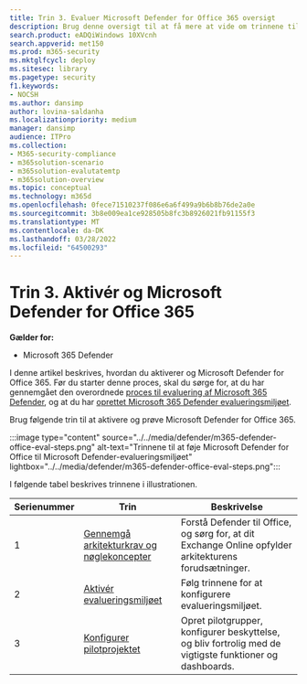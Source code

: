 ```yaml
---
title: Trin 3. Evaluer Microsoft Defender for Office 365 oversigt
description: Brug denne oversigt til at få mere at vide om trinnene til konfiguration af et MDO-pilotprojekt, herunder krav, aktivering eller aktivering af eval og konfiguration af pilotprojektet.
search.product: eADQiWindows 10XVcnh
search.appverid: met150
ms.prod: m365-security
ms.mktglfcycl: deploy
ms.sitesec: library
ms.pagetype: security
f1.keywords:
- NOCSH
ms.author: dansimp
author: lovina-saldanha
ms.localizationpriority: medium
manager: dansimp
audience: ITPro
ms.collection:
- M365-security-compliance
- m365solution-scenario
- m365solution-evalutatemtp
- m365solution-overview
ms.topic: conceptual
ms.technology: m365d
ms.openlocfilehash: 0fece71510237f086e6a6f499a9b6b8b76de2a0e
ms.sourcegitcommit: 3b8e009ea1ce928505b8fc3b8926021fb91155f3
ms.translationtype: MT
ms.contentlocale: da-DK
ms.lasthandoff: 03/28/2022
ms.locfileid: "64500293"
---
```

# <a name="step-3-enable-and-pilot-microsoft-defender-for-office-365"></a>Trin 3. Aktivér og Microsoft Defender for Office 365

**Gælder for:**
- Microsoft 365 Defender

I denne artikel beskrives, hvordan du aktiverer og Microsoft Defender for Office 365. Før du starter denne proces, skal du sørge for, at du har gennemgået den overordnede [proces til evaluering af Microsoft 365 Defender](eval-overview.md), og at du har [oprettet Microsoft 365 Defender evalueringsmiljøet](eval-create-eval-environment.md). 
<br>

Brug følgende trin til at aktivere og prøve Microsoft Defender for Office 365.

:::image type="content" source="../../media/defender/m365-defender-office-eval-steps.png" alt-text="Trinnene til at føje Microsoft Defender for Office til Microsoft Defender-evalueringsmiljøet" lightbox="../../media/defender/m365-defender-office-eval-steps.png":::

I følgende tabel beskrives trinnene i illustrationen.

| Serienummer|Trin  |Beskrivelse  |
|---------|---------|---------|
|1|[Gennemgå arkitekturkrav og nøglekoncepter](eval-defender-office-365-architecture.md)    | Forstå Defender til Office, og sørg for, at dit Exchange Online opfylder arkitekturens forudsætninger.       |
|2|[Aktivér evalueringsmiljøet](eval-defender-office-365-enable-eval.md)     |   Følg trinnene for at konfigurere evalueringsmiljøet.      |
|3|[Konfigurer pilotprojektet ](eval-defender-office-365-pilot.md)    |    Opret pilotgrupper, konfigurer beskyttelse, og bliv fortrolig med de vigtigste funktioner og dashboards.     |

